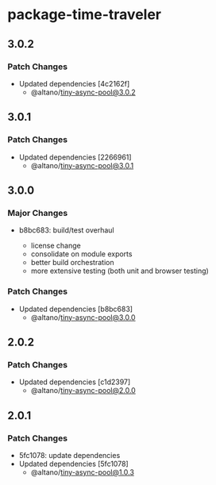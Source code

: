 # package-time-traveler

## 3.0.2

### Patch Changes

- Updated dependencies [4c2162f]
  - @altano/tiny-async-pool@3.0.2

## 3.0.1

### Patch Changes

- Updated dependencies [2266961]
  - @altano/tiny-async-pool@3.0.1

## 3.0.0

### Major Changes

- b8bc683: build/test overhaul

  - license change
  - consolidate on module exports
  - better build orchestration
  - more extensive testing (both unit and browser testing)

### Patch Changes

- Updated dependencies [b8bc683]
  - @altano/tiny-async-pool@3.0.0

## 2.0.2

### Patch Changes

- Updated dependencies [c1d2397]
  - @altano/tiny-async-pool@2.0.0

## 2.0.1

### Patch Changes

- 5fc1078: update dependencies
- Updated dependencies [5fc1078]
  - @altano/tiny-async-pool@1.0.3
